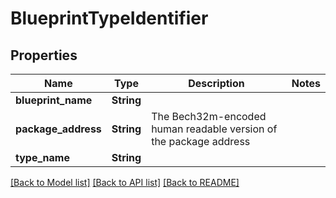 # BlueprintTypeIdentifier

## Properties

Name | Type | Description | Notes
------------ | ------------- | ------------- | -------------
**blueprint_name** | **String** |  | 
**package_address** | **String** | The Bech32m-encoded human readable version of the package address | 
**type_name** | **String** |  | 

[[Back to Model list]](../README.md#documentation-for-models) [[Back to API list]](../README.md#documentation-for-api-endpoints) [[Back to README]](../README.md)


